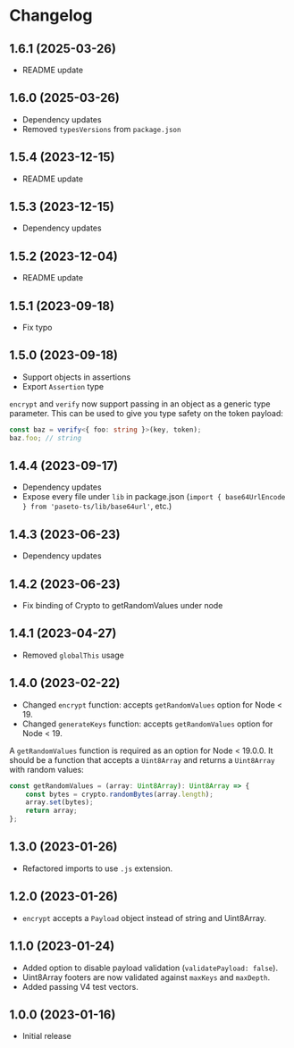 # Changelog

## 1.6.1 (2025-03-26)

- README update

## 1.6.0 (2025-03-26)

- Dependency updates
- Removed `typesVersions` from `package.json`

## 1.5.4 (2023-12-15)

- README update

## 1.5.3 (2023-12-15)

- Dependency updates

## 1.5.2 (2023-12-04)

- README update

## 1.5.1 (2023-09-18)

- Fix typo

## 1.5.0 (2023-09-18)

- Support objects in assertions
- Export `Assertion` type

`encrypt` and `verify` now support passing in an object as a generic type parameter. This can be used to give you type safety on the token payload:

```ts
const baz = verify<{ foo: string }>(key, token);
baz.foo; // string
```

## 1.4.4 (2023-09-17)

- Dependency updates
- Expose every file under `lib` in package.json (`import { base64UrlEncode } from 'paseto-ts/lib/base64url'`, etc.)

## 1.4.3 (2023-06-23)

- Dependency updates

## 1.4.2 (2023-06-23)

- Fix binding of Crypto to getRandomValues under node

## 1.4.1 (2023-04-27)

- Removed `globalThis` usage

## 1.4.0 (2023-02-22)

- Changed `encrypt` function: accepts `getRandomValues` option for Node < 19.
- Changed `generateKeys` function: accepts `getRandomValues` option for Node < 19.

A `getRandomValues` function is required as an option for Node < 19.0.0. It should be a function that accepts a `Uint8Array` and returns a `Uint8Array` with random values:

```ts
const getRandomValues = (array: Uint8Array): Uint8Array => {
    const bytes = crypto.randomBytes(array.length);
    array.set(bytes);
    return array;
};
```

## 1.3.0 (2023-01-26)

- Refactored imports to use `.js` extension.

## 1.2.0 (2023-01-26)

- `encrypt` accepts a `Payload` object instead of string and Uint8Array.

## 1.1.0 (2023-01-24)

- Added option to disable payload validation (`validatePayload: false`).
- Uint8Array footers are now validated against `maxKeys` and `maxDepth`.
- Added passing V4 test vectors.

## 1.0.0 (2023-01-16)

- Initial release
